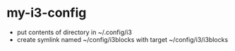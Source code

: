 # my-i3-config

- put contents of directory in ~/.config/i3
- create symlink named ~/config/i3blocks with target ~/config/i3/i3blocks
